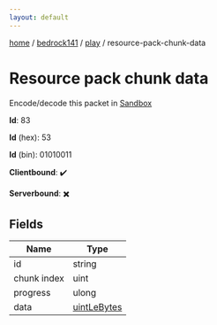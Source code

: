 ```yaml
---
layout: default
---
```


[home](/)  /  [bedrock141](/protocol/bedrock141)  /  [play](/protocol/bedrock141/play)  /  resource-pack-chunk-data

# Resource pack chunk data

Encode/decode this packet in [Sandbox](../../../sandbox/bedrock141#Play.ResourcePackChunkData)

**Id**: 83

**Id** (hex): 53

**Id** (bin): 01010011

**Clientbound**: ✔️

**Serverbound**: ✖️

## Fields

Name | Type
---|---
id | string
chunk index | uint
progress | ulong
data | [uintLeBytes](/protocol/bedrock141/arrays)
